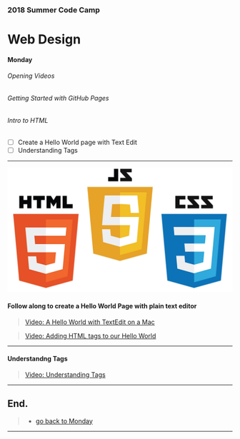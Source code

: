 ### 2018 Summer Code Camp
# Web Design

#### Monday

###### Opening Videos

###### Getting Started with GitHub Pages

###### Intro to HTML

- [ ] Create a Hello World page with Text Edit
- [ ] Understanding Tags

***

![Image of HTML JS and CSS logos](../web-langs.jpeg)

#### Follow along to create a Hello World Page with plain text editor

> [Video: A Hello World with TextEdit on a Mac](https://www.youtube.com/watch?v=M86sqTkw1Ek)

> [Video: Adding HTML tags to our Hello World](https://www.youtube.com/watch?v=QjkobGJjFSE)

***

#### Understandng Tags

> [Video: Understanding Tags](https://www.youtube.com/watch?v=208a6ZLpEgw)

***

## End.

> - [go back to Monday](monday.md)

***
